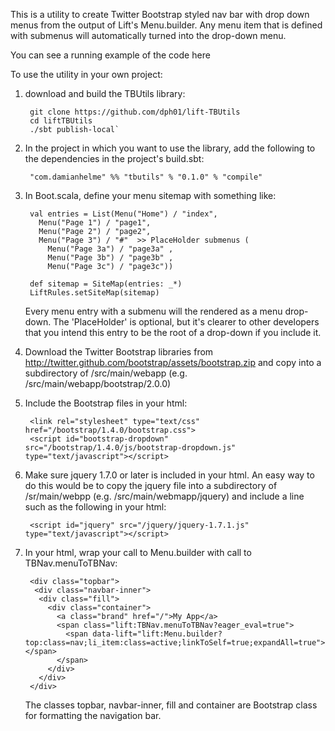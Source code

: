 This is a utility to create Twitter Bootstrap styled nav bar with drop down menus from the output of Lift's Menu.builder. 
Any menu item that is defined with submenus will automatically turned into the drop-down menu.

You can see a running example of the code here <TBC>

To use the utility in your own project:

1. download and build the TBUtils library:

        git clone https://github.com/dph01/lift-TBUtils
        cd liftTBUtils
        ./sbt publish-local`

2. In the project in which you want to use the library, add the following to the dependencies in the project's build.sbt:

        "com.damianhelme" %% "tbutils" % "0.1.0" % "compile"

3. In Boot.scala, define your menu sitemap with something like:

        val entries = List(Menu("Home") / "index",
          Menu("Page 1") / "page1",
          Menu("Page 2") / "page2",
          Menu("Page 3") / "#"  >> PlaceHolder submenus (
            Menu("Page 3a") / "page3a" ,  
            Menu("Page 3b") / "page3b" ,
            Menu("Page 3c") / "page3c"))
        
        def sitemap = SiteMap(entries: _*)
        LiftRules.setSiteMap(sitemap)

    Every menu entry with a submenu will the rendered as a menu drop-down. The 'PlaceHolder' is optional, but it's clearer to
    other developers that you intend this entry to be the root of a drop-down if you include it.

4. Download the Twitter Bootstrap libraries from http://twitter.github.com/bootstrap/assets/bootstrap.zip and copy into 
a subdirectory of /src/main/webapp (e.g. /src/main/webapp/bootstrap/2.0.0)

5. Include the Bootstrap files in your html:

        <link rel="stylesheet" type="text/css" href="/bootstrap/1.4.0/bootstrap.css">
        <script id="bootstrap-dropdown" src="/bootstrap/1.4.0/js/bootstrap-dropdown.js" type="text/javascript"></script>
        
5. Make sure jquery 1.7.0 or later is included in your html. An easy way to do this would be to copy the jquery file into 
a subdirectory of /sr/main/webpp (e.g. /src/main/webmapp/jquery) and include a line such as the following in your html:

        <script id="jquery" src="/jquery/jquery-1.7.1.js" type="text/javascript"></script>

4. In your html, wrap your call to Menu.builder with call to TBNav.menuToTBNav: 

        <div class="topbar">
         <div class="navbar-inner">
          <div class="fill">
            <div class="container">
              <a class="brand" href="/">My App</a> 
              <span class="lift:TBNav.menuToTBNav?eager_eval=true"> 
                <span data-lift="lift:Menu.builder?top:class=nav;li_item:class=active;linkToSelf=true;expandAll=true"></span>
              </span>
            </div>
          </div>
        </div>
    The classes topbar, navbar-inner, fill and container are Bootstrap class for formatting the navigation bar.



